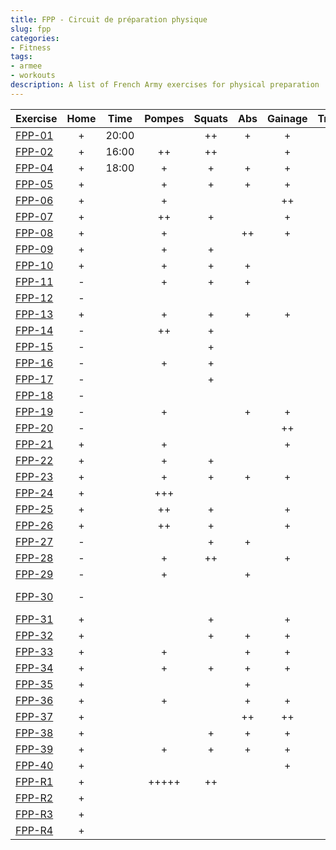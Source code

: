 ```yaml
---
title: FPP - Circuit de préparation physique
slug: fpp
categories:
- Fitness
tags:
- armee
- workouts
description: A list of French Army exercises for physical preparation
---
```


|Exercise                       |Home|Time      |Pompes|Squats|Abs    |Gainage|Tractions|Run    |Others|Gears                   |
|-------------------------------|:--:|:--------:|:----:|:----:|:-----:|:-----:|:-------:|:-----:|:----:|:----------------------:|
|[FPP-01](fpp-01)               | +  | 20:00    |      | ++   | +     | +     |         |       | +    |                        |
|[FPP-02](fpp-02)               | +  | 16:00    | ++   | ++   |       | +     |         |       |      |                        |
|[FPP-04](fpp-04)               | +  | 18:00    | +    | +    | +     | +     |         |       |      |                        |
|[FPP-05](fpp-05)               | +  |          | +    | +    | +     | +     |         |       |      |                        |
|[FPP-06](fpp-06)               | +  |          | +    |      |       | ++    |         |       | +    |                        |
|[FPP-07](fpp-07)               | +  |          | ++   | +    |       | +     |         |       |      |                        |
|[FPP-08](fpp-08)               | +  |          | +    |      | ++    | +     |         |       |      |                        |
|[FPP-09](fpp-09)               | +  |          | +    | +    |       |       |         |       | ++   | elastique              |
|[FPP-10](fpp-10)               | +  |          | +    | +    | +     |       |         |       |      |                        |
|[FPP-11](fpp-11)               | -  |          | +    | +    | +     |       |         | +++   |      |                        |
|[FPP-12](fpp-12)               | -  |          |      |      |       |       | ++++    |       |      |                        |
|[FPP-13](fpp-13)               | +  |          | +    | +    | +     | +     |         |       |      |                        |
|[FPP-14](fpp-14)               | -  |          | ++   | +    |       |       |         | +++   |      |                        |
|[FPP-15](fpp-15)               | -  |          |      | +    |       |       |         | ++    |      |                        |
|[FPP-16](fpp-16)               | -  |          | +    | +    |       |       | ++      |       |      |                        |
|[FPP-17](fpp-17)               | -  |          |      | +    |       |       | +       | +     |      |                        |
|[FPP-18](fpp-18)               | -  |          |      |      |       |       | ++++    |       |      |                        |
|[FPP-19](fpp-19)               | -  |          | +    |      | +     | +     |         |       | +    | corde                  |
|[FPP-20](fpp-20)               | -  |          |      |      |       | ++    | ++      |       |      |                        |
|[FPP-21](fpp-21)               | +  |          | +    |      |       | +     |         |       | ++   |                        |
|[FPP-22](fpp-22)               | +  |          | +    | +    |       |       |         |       | +++  |                        |
|[FPP-23](fpp-23)               | +  |          | +    | +    | +     | +     |         |       |      |                        |
|[FPP-24](fpp-24)               | +  |          | +++  |      |       |       |         |       |      |                        |
|[FPP-25](fpp-25)               | +  |          | ++   | +    |       | +     |         |       |      |                        |
|[FPP-26](fpp-26)               | +  |          | ++   | +    |       | +     |         |       |      |                        |
|[FPP-27](fpp-27)               | -  |          |      | +    | +     |       | +       |       | +    | брусья                 |
|[FPP-28](fpp-28)               | -  |          | +    | ++   |       | +     |         |       |      | брусья                 |
|[FPP-29](fpp-29)               | -  |          | +    |      | +     |       |         |       | ++   | рукоход,брусья         |
|[FPP-30](fpp-30)               | -  |          |      |      |       |       | +       |       | +++  | брусья, рукоход        |
|[FPP-31](fpp-31)               | +  |          |      | +    |       | +     |         |       | ++   |                        |
|[FPP-32](fpp-32)               | +  |          |      | +    | +     | +     |         |       | +    |                        |
|[FPP-33](fpp-33)               | +  |          | +    |      | +     | +     |         |       | +    |                        |
|[FPP-34](fpp-34)               | +  |          | +    | +    | +     | +     |         |       |      |                        |
|[FPP-35](fpp-35)               | +  |          |      |      | +     |       |         |       | +++  |                        |
|[FPP-36](fpp-36)               | +  |          | +    |      | +     | +     |         |       | +    |                        |
|[FPP-37](fpp-37)               | +  |          |      |      | ++    | ++    |         |       |      |                        |
|[FPP-38](fpp-38)               | +  |          |      | +    | +     | +     |         |       | +    |                        |
|[FPP-39](fpp-39)               | +  |          | +    | +    | +     | +     |         |       |      |                        |
|[FPP-40](fpp-40)               | +  |          |      |      |       | +     |         |       | +++  |                        |
|[FPP-R1](fpp-r1)               | +  |          | +++++|++    |       |       |         |       |      | табурет                |
|[FPP-R2](fpp-r2)               | +  |          |      |      |       |       |         |       |      |                        |
|[FPP-R3](fpp-r3)               | +  |          |      |      |       |       |         |       |      |                        |
|[FPP-R4](fpp-r4)               | +  |          |      |      |       |       |         |       |      |                        |


